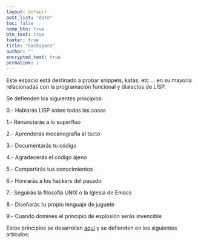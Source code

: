 ```yaml
---
layout: default
post_list: "date"
toc: false
home_btn: true
btn_text: true
footer: true
title: "hackspace"
author: ""
encrypted_text: true
permalink: /
---
```

Este espacio está destinado a probar snippets, katas, etc ... en su mayoría relacionadas con la programación funcional y dialectos de LISP.

Se defienden los siguientes principios: 

0.- Hablarás LISP sobre todas las cosas

1.- Renunciarás a lo superfluo

2.- Aprenderás mecanografía al tacto

3.- Documentarás tu código

4.- Agradecerás el código ajeno

5.- Compartirás tus conocimientos

6.- Honrarás a los hackers del pasado

7.- Seguirás la filosofía UNIX o la Iglesia de Emacs

8.- Diseñarás tu propio lenguaje de juguete

9.- Cuando domines el principio de explosión serás invencible

Estos principios se desarrollan [aquí](https://javistacruz.github.io/hacks/decalogo/) y se defienden en los siguientes artículos:
